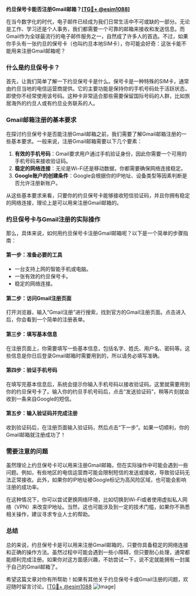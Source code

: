 **约旦保号卡能否注册Gmail邮箱？[[TG💪+ @esim1088](https://t.me/s/esim1088)]**

在当今数字化的时代，电子邮件已经成为我们日常生活中不可或缺的一部分。无论是工作、学习还是个人事务，我们都需要一个可靠的邮箱来接收和发送信息。而Gmail作为全球最流行的电子邮件服务之一，自然成了许多人的首选。不过，如果你手头有一张约旦的保号卡（也叫约旦本地SIM卡），你可能会好奇：这张卡能不能用来注册Gmail邮箱呢？

### 什么是约旦保号卡？

首先，让我们简单了解一下约旦保号卡是什么。保号卡是一种特殊的SIM卡，通常由约旦当地的电信运营商提供。它的主要功能是保持你的手机号码处于活跃状态，即使你不经常使用该号码。这种卡非常适合那些需要保留国际号码的人群，比如旅居海外的约旦人或有约旦业务联系的人。

### Gmail邮箱注册的基本要求

在探讨约旦保号卡是否能注册Gmail邮箱之前，我们需要了解Gmail邮箱注册的一些基本要求。一般来说，注册Gmail邮箱需要以下几个要素：

1. **有效的手机号码**：Gmail要求用户通过手机验证身份，因此你需要一个可用的手机号码来接收验证码。
2. **稳定的网络连接**：无论是Wi-Fi还是移动数据，你都需要确保网络连接稳定。
3. **Google账户的创建条件**：Google会根据你的IP地址、设备类型等因素判断是否允许注册新账户。

从这些基本要求来看，只要你的约旦保号卡能够接收短信验证码，并且你拥有稳定的网络连接，理论上是可以用来注册Gmail邮箱的。

### 约旦保号卡与Gmail注册的实际操作

那么，具体来说，如何用约旦保号卡注册Gmail邮箱呢？以下是一个简单的步骤指南：

#### 第一步：准备必要的工具
- 一台支持上网的智能手机或电脑。
- 一张有效的约旦保号卡。
- 稳定的网络连接。

#### 第二步：访问Gmail注册页面
打开浏览器，输入“Gmail注册”进行搜索，找到官方的Gmail注册页面。点击进入后，你会看到一个简单的注册表单。

#### 第三步：填写基本信息
在注册页面上，你需要填写一些基本信息，包括名字、姓氏、用户名、密码等。这些信息是你日后登录Gmail邮箱时需要用到的，所以请务必填写准确。

#### 第四步：验证手机号码
在填写完基本信息后，系统会提示你输入手机号码以接收验证码。这里就需要用到你的约旦保号卡了。输入你的约旦手机号码后，点击“发送验证码”，稍等片刻就会收到一条来自Google的短信。

#### 第五步：输入验证码并完成注册
收到验证码后，在注册页面输入验证码，然后点击“下一步”。如果一切顺利，你的Gmail邮箱就注册成功了！

### 需要注意的问题

虽然理论上约旦保号卡可以用来注册Gmail邮箱，但在实际操作中可能会遇到一些问题。例如，有些地区的电信运营商可能会限制短信的发送或接收，导致验证码无法正常接收。此外，如果你的IP地址被Google标记为高风险区域，也可能会影响注册的成功率。

在这种情况下，你可以尝试更换网络环境，比如切换到Wi-Fi或者使用虚拟私人网络（VPN）来改变IP地址。当然，这也可能涉及到一定的技术门槛，如果你不熟悉相关操作，建议寻求专业人士的帮助。

### 总结

总的来说，约旦保号卡是可以用来注册Gmail邮箱的，只要你具备稳定的网络连接和正确的操作方法。虽然过程中可能会遇到一些小障碍，但只要耐心处理，通常都能顺利完成注册。如果你对这方面感兴趣，不妨尝试一下，说不定就能拥有一封属于自己的Gmail邮箱了。

希望这篇文章对你有所帮助！如果有其他关于约旦保号卡或Gmail注册的问题，欢迎随时留言讨论。[[TG💪+ @esim1088](https://t.me/s/esim1088) ![Image](https://i.postimg.cc/4NQfJmqS/Snipaste-2025-05-13-00-14-12.png)]